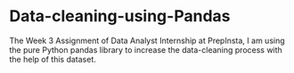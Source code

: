 # Data-cleaning-using-Pandas
The Week 3 Assignment of Data Analyst Internship at PrepInsta, I am using the pure Python pandas library to increase the data-cleaning process with the help of this dataset.
